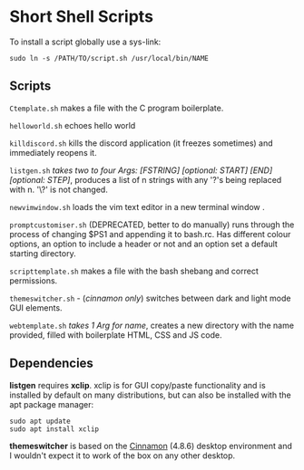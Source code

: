 # Short Shell Scripts
To install a script globally use a sys-link:
```
sudo ln -s /PATH/TO/script.sh /usr/local/bin/NAME
```
## Scripts
`Ctemplate.sh` makes a file with the C program boilerplate.

`helloworld.sh` echoes hello world

`killdiscord.sh` kills the discord application (it freezes sometimes) and immediately reopens it.

`listgen.sh` _takes two to four Args: [FSTRING] [optional: START] [END] [optional: STEP]_, produces a list of n strings with any '?'s being replaced with n. '\\?' is not changed.

`newvimwindow.sh` loads the vim text editor in a new terminal window .

`promptcustomiser.sh` (DEPRECATED, better to do manually) runs through the process of changing $PS1 and appending it to bash.rc. Has different colour options, an option to include a header or not and an option set a default starting directory.

`scripttemplate.sh` makes a file with the bash shebang and correct permissions.

`themeswitcher.sh` - (_cinnamon only_) switches between dark and light mode GUI elements.

`webtemplate.sh` _takes 1 Arg for name_, creates a new directory with the name provided, filled with boilerplate HTML, CSS and JS code.

## Dependencies
__listgen__ requires __xclip__. xclip is for GUI copy/paste functionality and is installed by default on many distributions, but can also be installed with the apt package manager:
```
sudo apt update
sudo apt install xclip
```

__themeswitcher__ is based on the [Cinnamon](https://en.wikipedia.org/wiki/Cinnamon_(desktop_environment)) (4.8.6) desktop environment and I wouldn't expect it to work of the box on any other desktop.
